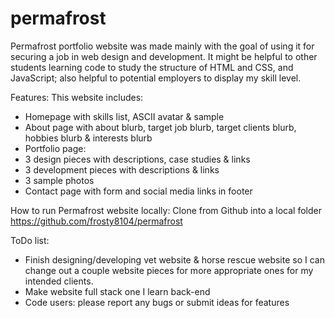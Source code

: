 # permafrost
Permafrost portfolio website was made mainly with the goal of using it for securing a job in web design and development. It might be helpful to other students 
learning code to study the structure of HTML and CSS, and JavaScript; also helpful to potential employers to display my skill level.

Features:
This website includes:
* Homepage with skills list, ASCII avatar & sample
* About page with about blurb, target job blurb, target clients blurb, hobbies blurb & interests blurb
* Portfolio page:
* 3 design pieces with descriptions, case studies & links
* 3 development pieces with descriptions & links
* 3 sample photos
* Contact page with form and social media links in footer

How to run Permafrost website locally:
Clone from Github into a local folder
https://github.com/frosty8104/permafrost

ToDo list:
* Finish designing/developing vet website & horse rescue website so I can change out a couple website pieces for more appropriate ones for my intended clients.
* Make website full stack one I learn back-end
* Code users: please report any bugs or submit ideas for features
